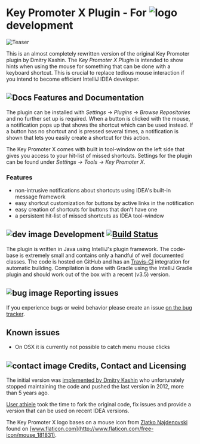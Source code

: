 # Key Promoter X Plugin - For ![logo][logo-image] development

![Teaser](http://i.imgur.com/2zBdMT8.gif)

This is an almost completely rewritten version of the original Key Promoter plugin by Dmitry Kashin. 
The *Key Promoter X Plugin* is intended to show hints when using the mouse for something that can be done with a keyboard shortcut. This is crucial to replace tedious mouse interaction if you intend to become efficient IntelliJ IDEA developer.

## ![Docs][doc-image] Features and Documentation

The plugin can be installed with *Settings* -> *Plugins* -> *Browse Repositories* and no further set up is required. When a button is clicked with the mouse, a notification pops up that shows the shortcut which can be used instead. If a button has no shortcut and is pressed several times, a notification is shown that lets you easily create a shortcut for this action.

The Key Promoter X comes with built in tool-window on the left side that gives you access to your hit-list of missed shortcuts. Settings for the plugin can be found under *Settings* -> *Tools* -> *Key Promoter X*.

### Features

- non-intrusive notifications about shortcuts using IDEA's built-in message framework
- easy shortcut customization for buttons by active links in the notification
- easy creation of shortcuts for buttons that don't have one
- a persistent hit-list of missed shortcuts as IDEA tool-window


## ![dev image][dev-image] Development  [![Build Status](https://travis-ci.org/halirutan/IntelliJ-Key-Promoter.svg?branch=KeyPromoterX)](https://travis-ci.org/halirutan/IntelliJ-Key-Promoter)

The plugin is written in Java using IntelliJ's plugin framework. The code-base is extremely small and contains only a handful of well documented classes. The code is hosted on GitHub and has an [Travis-CI](https://travis-ci.org/) integration for automatic building. Compilation is done with Gradle using the IntelliJ Gradle plugin and should work out of the box with a recent (v3.5) version.

## ![bug image][issues-image] Reporting issues

If you experience bugs or weird behavior please create an issue [on the bug tracker](https://github.com/halirutan/IntelliJ-Key-Promoter/issues).

## Known issues

- On OSX it is currently not possible to catch menu mouse clicks 


## ![contact image][contact-image] Credits, Contact and Licensing

The initial version was [implemented by
Dmitry Kashin](https://code.google.com/p/key-promoter/)
who unfortunately stopped maintaining the code and pushed the
last version in 2012, more than 5 years ago.

[User athiele](https://github.com/athiele/key-promoter-fork/commits/master)
took the time to fork the original code, fix issues and provide
a version that can be used on recent IDEA versions.

The Key Promoter X logo bases on a mouse icon from [Zlatko Najdenovski](http://www.flaticon.com/authors/zlatko-najdenovski) found on [www.flaticon.com](http://www.flaticon.com/free-icon/mouse_181831).

[logo-image]: http://i.imgur.com/p3u3ehU.png
[doc-image]: http://i.stack.imgur.com/erf8e.png
[dev-image]: http://i.stack.imgur.com/D9G2G.png
[issues-image]: http://i.stack.imgur.com/K4fGd.png
[contact-image]: http://i.stack.imgur.com/tCbmW.png
